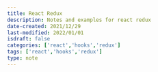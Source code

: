 ```yaml
---
title: React Redux
description: Notes and examples for react redux
date-created: 2021/12/29
last-modified: 2022/01/01 
isdraft: false
categories: ['react','hooks','redux']
tags: ['react','hooks','redux']
type: note
---
```




